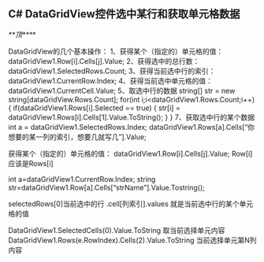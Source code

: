 ## C# DataGridView控件选中某行和获取单元格数据

***\**\*顶\*\**\***

DataGridView的几个基本操作：
1、获得某个（指定的）单元格的值：
dataGridView1.Row[i].Cells[j].Value;
2、获得选中的总行数：
dataGridView1.SelectedRows.Count;
3、获得当前选中行的索引：
dataGridView1.CurrentRow.Index;
4、获得当前选中单元格的值：
dataGridView1.CurrentCell.Value;
5、取选中行的数据
string[] str = new string[dataGridView.Rows.Count];
for(int i;i<dataGridView1.Rows.Count;i++)
{
if(dataGridView1.Rows[i].Selected == true)
{
str[i] = dataGridView1.Rows[i].Cells[1].Value.ToString();
}
}
7、获取选中行的某个数据
int a = dataGridView1.SelectedRows.Index;
dataGridView1.Rows[a].Cells[“你想要的某一列的索引，想要几就写几”].Value;



获得某个（指定的）单元格的值： dataGridView1.Row[i].Cells[j].Value; Row[i] 应该是Rows[i]



int a=dataGridView1.CurrentRow.Index;
string str=dataGridView1.Row[a].Cells[“strName”].Value.Tostring();

selectedRows[0]当前选中的行
.cell[列索引].values 就是当前选中行的某个单元格的值

DataGridView1.SelectedCells(0).Value.ToString 取当前选择单元内容
DataGridView1.Rows(e.RowIndex).Cells(2).Value.ToString 当前选择单元第N列内容